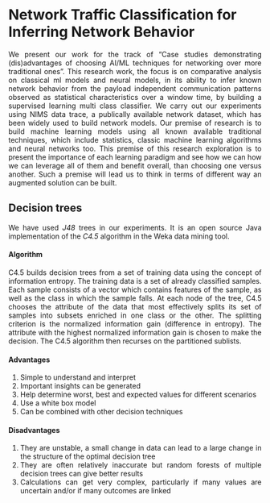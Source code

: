 # Network Traffic Classification for Inferring Network Behavior #

<div style="text-align: justify">
We present our work for the track of “Case studies demonstrating (dis)advantages of choosing AI/ML techniques for networking over more traditional ones”. This research work, the focus is on comparative analysis on classical ml models and neural models, in its ability to infer known network behavior from the payload independent communication patterns observed as statistical characteristics over a window time, by building a supervised learning multi class classifier. We carry out our experiments using NIMS data trace, a publically available network dataset, which has been widely used to build network models. Our premise of research is to build machine learning models using all known available traditional techniques, which include statistics, classic machine learning algorithms and neural networks too. This premise of this research exploration is to present the importance of each learning paradigm and see how we can how we can leverage all of them and benefit overall, than choosing one versus another. Such a premise will lead us to think in terms of different way an augmented solution can be built.

## Decision trees ##
We have used _J48_ trees in our experiments. It is an open source Java implementation of the _C4.5_ algorithm in the Weka data mining tool.

#### Algorithm ####

C4.5 builds decision trees from a set of training data using the concept of information entropy. The training data is a set of already classified samples. Each sample consists of a vector which contains features of the sample, as well as the class in which the sample falls. At each node of the tree, C4.5 chooses the attribute of the data that most effectively splits its set of samples into subsets enriched in one class or the other. The splitting criterion is the normalized information gain (difference in entropy). The attribute with the highest normalized information gain is chosen to make the decision. The C4.5 algorithm then recurses on the partitioned sublists.

<!-- This algorithm has a few base cases
* All the samples in the list belong to the same class. When this happens, it simply creates a leaf node for the decision tree saying to choose that class
* None of the features provide any information gain. In this case, C4.5 creates a decision node higher up the tree using the expected value of the class
* Instance of previously-unseen class encountered. Again, C4.5 creates a decision node higher up the tree using the expected value

#### Pseudocode

```java
    Check for base cases
    For Each attribute 'x':
        Find the normalized information gain ratio from splitting on 'x'
    Let 'x_best' be the attribute with the highest normalized information gain
    Create a decision node that splits on 'x_best'
    Recurse on the sublists obtained by splitting on 'x_best', and add those nodes as childrenof node.
``` -->

#### Advantages
1. Simple to understand and interpret
2. Important insights can be generated
3. Help determine worst, best and expected values for different scenarios
4. Use a white box model
5. Can be combined with other decision techniques

#### Disadvantages
1. They are unstable, a small change in data can lead to a large change in the structure of the optimal decision tree
2. They are often relatively inaccurate but random forests of multiple decision trees can give better results
3. Calculations can get very complex, particularly if many values are uncertain and/or if many outcomes are linked



</div>
